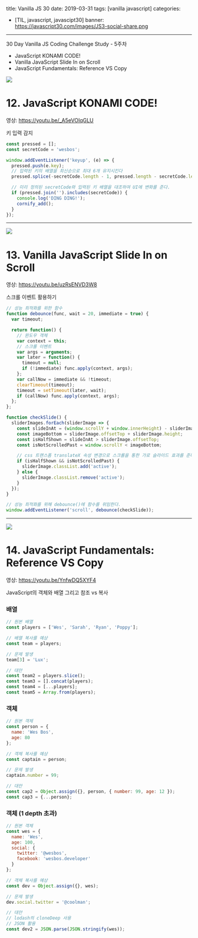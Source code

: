 title: Vanilla JS 30
date: 2019-03-31
tags: [vanilla javascript]
categories:
- [TIL, javascript, javascipt30]
banner: https://javascript30.com/images/JS3-social-share.png

---

30 Day Vanilla JS Coding Challenge Study - 5주차

- JavaScript KONAMI CODE!
- Vanilla JavaScript Slide In on Scroll
- JavaScript Fundamentals: Reference VS Copy

<!-- more -->

![](http://i3.ytimg.com/vi/_A5eVOIqGLU/maxresdefault.jpg)
# 12. JavaScript KONAMI CODE!
영상: <https://youtu.be/_A5eVOIqGLU>

키 입력 감지

```js
const pressed = [];
const secretCode = 'wesbos';

window.addEventListener('keyup', (e) => {
  pressed.push(e.key);
  // 입력된 키의 배열을 최신순으로 최대 6개 유지시킨다
  pressed.splice(-secretCode.length - 1, pressed.length - secretCode.length);

  // 미리 정의된 secretCode와 입력된 키 배열을 대조하여 UI에 변화를 준다.
  if (pressed.join('').includes(secretCode)) {
    console.log('DING DING!');
    cornify_add();
  }
});
```

---

![](http://i3.ytimg.com/vi/uzRsENVD3W8/maxresdefault.jpg)
# 13. Vanilla JavaScript Slide In on Scroll
영상: <https://youtu.be/uzRsENVD3W8>

스크롤 이벤트 활용하기

```js
// 성능 최적화를 위한 함수
function debounce(func, wait = 20, immediate = true) {
  var timeout;

  return function() {
    // 윈도우 객체
    var context = this;
    // 스크롤 이벤트
    var args = arguments;
    var later = function() {
      timeout = null;
      if (!immediate) func.apply(context, args);
    };
    var callNow = immediate && !timeout;
    clearTimeout(timeout);
    timeout = setTimeout(later, wait);
    if (callNow) func.apply(context, args);
  };
};

function checkSlide() {
  sliderImages.forEach(sliderImage => {
    const slideInAt = (window.scrollY + window.innerHeight) - sliderImage.height / 2;
    const imageBottom = sliderImage.offsetTop + sliderImage.height;
    const isHalfShown = slideInAt > sliderImage.offsetTop;
    const isNotScrolledPast = window.scrollY < imageBottom;

    // css 트랜스폼 translateX 속성 변경으로 스크롤을 통한 가로 슬라이드 효과를 준다.
    if (isHalfShown && isNotScrolledPast) {
      sliderImage.classList.add('active');
    } else {
      sliderImage.classList.remove('active');
    }
  });
}

// 성능 최적화를 위해 debounce()에 함수를 위임한다.
window.addEventListener('scroll', debounce(checkSlide));
```

---

![](http://i3.ytimg.com/vi/YnfwDQ5XYF4/maxresdefault.jpg)
# 14. JavaScript Fundamentals: Reference VS Copy
영상: <https://youtu.be/YnfwDQ5XYF4>

JavaScript의 객체와 배열 그리고 참조 vs 복사

### 배열

```js
// 원본 배열
const players = ['Wes', 'Sarah', 'Ryan', 'Poppy'];

// 배열 복사를 예상
const team = players;

// 문제 발생
team[3] = 'Lux';

// 대안
const team2 = players.slice();
const team3 = [].concat(players);
const team4 = [...players];
const team5 = Array.from(players);
```

### 객체

```js
// 원본 객체
const person = {
  name: 'Wes Bos',
  age: 80
};

// 객체 복사를 예상
const captain = person;

// 문제 발생
captain.number = 99;

// 대안
const cap2 = Object.assign({}, person, { number: 99, age: 12 });
const cap3 = {...person};
```

### 객체 (1 depth 초과)

```js
// 원본 객체
const wes = {
  name: 'Wes',
  age: 100,
  social: {
    twitter: '@wesbos',
    facebook: 'wesbos.developer'
  }
};

// 객체 복사를 예상
const dev = Object.assign({}, wes);

// 문제 발생
dev.social.twitter = '@coolman';

// 대안
// lodash의 cloneDeep 사용
// JSON 활용
const dev2 = JSON.parse(JSON.stringify(wes));

```